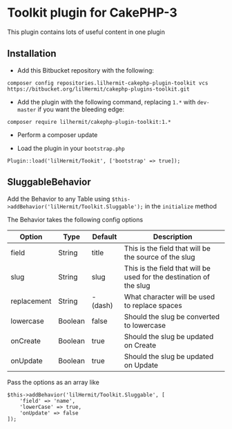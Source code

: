 # Toolkit plugin for CakePHP-3

This plugin contains lots of useful content in one plugin

## Installation

- Add this Bitbucket repository with the following:

```
composer config repositories.lilhermit-cakephp-plugin-toolkit vcs https://bitbucket.org/lilHermit/cakephp-plugins-toolkit.git
```

- Add the plugin with the following command, replacing `1.*` with `dev-master` if you want the bleeding edge:

```
composer require lilhermit/cakephp-plugin-toolkit:1.*
```

- Perform a composer update

- Load the plugin in your `bootstrap.php`

```
Plugin::load('lilHermit/Tookit', ['bootstrap' => true]);
```

## SluggableBehavior

Add the Behavior to any Table using `$this->addBehavior('lilHermit/Toolkit.Sluggable');` in the `initialize` method

The Behavior takes the following config options

| Option        | Type          | Default   | Description   |
| ------------- | ------------- | --------- | ------------- |
| field         | String        | title     | This is the field that will be the source of the slug
| slug          | String        | slug      | This is the field that will be used for the destination of the slug
| replacement   | String        | - (dash)  | What character will be used to replace spaces
| lowercase     | Boolean       | false     | Should the slug be converted to lowercase
| onCreate      | Boolean       | true      | Should the slug be updated on Create
| onUpdate      | Boolean       | true      | Should the slug be updated on Update

Pass the options as an array like

```
$this->addBehavior('lilHermit/Toolkit.Sluggable', [
    'field' => 'name',
    'lowerCase' => true,
    'onUpdate' => false
]);
```